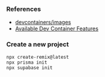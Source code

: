 ### References
* [devcontainers/images](https://github.com/devcontainers/images/tree/main/src/typescript-node)
* [Available Dev Container Features](https://containers.dev/features)



### Create a new project
```
npx create-remix@latest
npx prisma init
npx supabase init
```